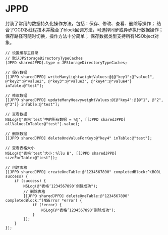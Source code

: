 # JPPD
封装了常用的数据持久化操作方法，包括：保存、修改、查看、删除等操作；
结合了GCD多线程技术并融合了block回调方法，可选择同步或异步执行数据操作；
保存路径可随时切换，操作方法十分简单；
保存数据类型支持所有NSObject对象。

    
    // 设置缓存主目录
    // 默认JPStorageDirectoryTypeCaches
    [JPPD sharedJPPD].type = JPStorageDirectoryTypeCaches;
    
    // 保存数据
    [[JPPD sharedJPPD] writeManyLightweightValues:@{@"key1":@"value1", @"key2":@"value2", @"key3":@"value3", @"key4":@"value4"} inTable:@"test"];
    
    // 修改数据
    [[JPPD sharedJPPD] updateManyHeavyweightValues:@{@"key4":@[@"1", @"2", @"3"]} inTable:@"test"];
    
    // 查看数据
    NSLog(@"表格‘test’中的所有数据 = %@", [[JPPD sharedJPPD] allValuesInTable:@"test"].value);
    
    // 删除数据
    [[JPPD sharedJPPD] deleteOneValueForKey:@"key4" inTable:@"test"];
    
    // 查看表格大小
    NSLog(@"表格‘test’大小：%llu B", [[JPPD sharedJPPD] sizeForTable:@"test"]);
    
    // 创建表格
    [[JPPD sharedJPPD] createOneTable:@"1234567890" completedBlock:^(BOOL success) {
        if (success) {
            NSLog(@"表格‘1234567890’创建成功");
            // 删除表格
            [[JPPD sharedJPPD] deleteOneTable:@"1234567890" completedBlock:^(NSError *error) {
                if (!error) {
                    NSLog(@"表格‘1234567890’删除成功");
                }
            }];
        }
    }];
